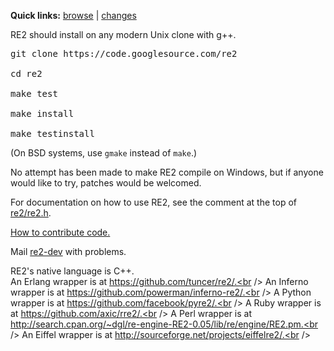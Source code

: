 <b>Quick links:</b> <a href='https://github.com/google/re2'>browse</a> | <a href='https://github.com/google/re2/commits/master'>changes</a>

RE2 should install on any modern Unix clone with g++.

<pre>
git clone https://code.googlesource.com/re2<br>
cd re2<br>
make test<br>
make install<br>
make testinstall</pre>
(On BSD systems, use ` gmake ` instead of ` make `.)

No attempt has been made to make RE2 compile on Windows, but if anyone would like to try, patches would be welcomed.

For documentation on how to use RE2, see the comment at the top of <a href='https://github.com/google/re2/blob/master/re2/re2.h'>re2/re2.h</a>.

[How to contribute code.](wiki/Contributing)

Mail [re2-dev](https://groups.google.com/group/re2-dev) with problems.

RE2's native language is C++.<br />
An Erlang wrapper is at https://github.com/tuncer/re2/.<br />
An Inferno wrapper is at https://github.com/powerman/inferno-re2/.<br />
A Python wrapper is at https://github.com/facebook/pyre2/.<br />
A Ruby wrapper is at https://github.com/axic/rre2/.<br />
A Perl wrapper is at http://search.cpan.org/~dgl/re-engine-RE2-0.05/lib/re/engine/RE2.pm.<br />
An Eiffel wrapper is at http://sourceforge.net/projects/eiffelre2/.<br />
